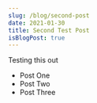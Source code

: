 ```yaml
---
slug: /blog/second-post
date: 2021-01-30
title: Second Test Post
isBlogPost: true
---
```


Testing this out

 - Post One
 - Post Two
 - Post Three